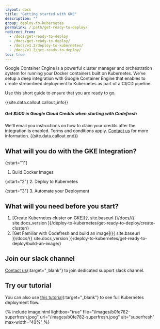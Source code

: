 ```yaml
---
layout: docs
title: "Getting started with GKE"
description: ""
group: deploy-to-kubernetes
permalink: /:path/get-ready-to-deploy/
redirect_from:
  - /docs/get-ready-to-deploy
  - /docs/get-ready-to-deploy/
  - /docs/v1.2/deploy-to-kubernetes/
  - /docs/v1.2/get-ready-to-deploy/
toc: true
---
```

Google Container Engine is a powerful cluster manager and orchestration system for running your Docker containers built on Kubernetes. We’ve setup a deep integration with Google Container Engine that enables to create streamlined deployment to Kubernetes as part of a CI/CD pipeline.

Use this short guide to ensure that you are ready to go.

{{site.data.callout.callout_info}}
##### Get $500 in Google Cloud Credits when starting with Codefresh

We'll email you instructions on how to claim your credits after the integration is enabled. Terms and conditions apply. [Contact us](https://codefresh.io/contact-us/) for more information. 
{{site.data.callout.end}}

## What will you do with the GKE Integration?

{:start="1"}
1. Build Docker Images

{:start="2"}
2. Deploy to Kubernetes

{:start="3"}
3. Automate your Deployment

## What will you need before you start?
1. [Create Kubernetes cluster on GKE]({{ site.baseurl }}/docs/{{ site.docs_version }}/deploy-to-kubernetes/get-ready-to-deploy/create-cluster/) 
2. [Get Familiar with Codefresh and build an image]({{ site.baseurl }}/docs/{{ site.docs_version }}/deploy-to-kubernetes/get-ready-to-deploy/build-an-image/)
 
## Join our slack channel
[Contact us](https://codefresh.io/contact-us/){:target="_blank"} to join dedicated support slack channel.

## Try our tutorial
You can also use [this tutorial](https://www.slideshare.net/JennyPassi/deploy-with-codefresh-to-kubernetes-in-3-steps){:target="_blank"} to see full Kubernetes deployment flow.

{% include image.html 
lightbox="true" 
file="/images/b0fe782-superfresh.jpeg" 
url="/images/b0fe782-superfresh.jpeg" 
alt="superfresh" 
max-width="40%" 
%}
 
